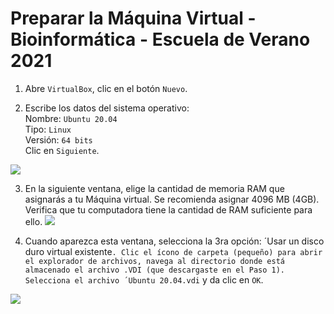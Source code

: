 # Preparar la Máquina Virtual - Bioinformática - Escuela de Verano 2021

1. Abre `VirtualBox`, clic en el botón `Nuevo`.

2. Escribe los datos del sistema operativo:  
Nombre: `Ubuntu 20.04`  
Tipo: `Linux`  
Versión: `64 bits`  
Clic en `Siguiente`.

![](https://www.osboxes.org/wp-content/uploads/2014/09/ot/vbox-1.jpg)

3. En la siguiente ventana, elige la cantidad de memoria RAM que asignarás a tu Máquina virtual.
Se recomienda asignar 4096 MB (4GB). Verifica que tu computadora tiene la cantidad de RAM suficiente para ello.
![](https://www.osboxes.org/wp-content/uploads/2014/09/ot/vbox-2.jpg)

4. Cuando aparezca esta ventana, selecciona la 3ra opción: ´Usar un disco duro virtual existente`.
Clic el ícono de carpeta (pequeño) para abrir el explorador de archivos, navega al directorio donde está almacenado el archivo .VDI (que descargaste en el Paso 1).
Selecciona el archivo ´Ubuntu 20.04.vdi` y da clic en `OK`.

![](https://www.osboxes.org/wp-content/uploads/2014/09/ot/vbox-3.jpg)


